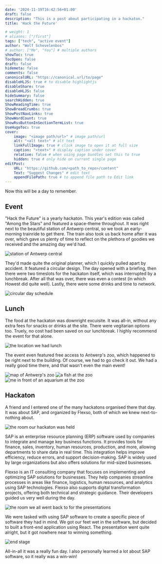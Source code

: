 ```yaml
---
date: '2024-11-19T16:42:56+01:00'
draft: false
description: "This is a post about participating in a hackaton."
title: 'Hack the Future'

# weight: 1
# aliases: ["/first"]
tags: ["tech", "active event"]
author: "Wolf Schevelenbos"
# author: ["Me", "You"] # multiple authors
showToc: true
TocOpen: false
draft: false
hidemeta: false
comments: false
canonicalURL: "https://canonical.url/to/page"
disableHLJS: true # to disable highlightjs
disableShare: true
disableHLJS: false
hideSummary: false
searchHidden: true
ShowReadingTime: true
ShowBreadCrumbs: true
ShowPostNavLinks: true
ShowWordCount: true
ShowRssButtonInSectionTermList: true
UseHugoToc: true
cover:
    image: "<image path/url>" # image path/url
    alt: "<alt text>" # alt text
    linkFullImage: true # click image to open it at full size
    caption: "<text>" # display caption under cover
    relative: false # when using page bundles set this to true
    hidden: true # only hide on current single page
editPost:
    URL: "https://github.com/<path_to_repo>/content"
    Text: "Suggest Changes" # edit text
    appendFilePath: true # to append file path to Edit link
---
```


Now this will be a day to remember.

## Event

"Hack the Future" is a yearly hackaton. This year's edition was called "Among the Stars" and featured a space-theme throughout. It was right next to the beautiful station of Antwerp central, so we took an early-morning trainride to get there. The train also took us back home after it was over, which gave us plenty of time to reflect on the plethora of goodies we received and the amazing day we'd had.

![station of Antwerp central](/images/hackaton-station.png)

They'd made quite the original planner, which I quickly pulled apart by accident. It featured a circular design. The day opened with a briefing, then there were two timeslots for the hackaton itself, which was interrupted by a lunchbreak. After all that was over, there was even a contest (in which Howest did quite well). Lastly, there were some drinks and time to network.

![circular day schedule](/images/hackaton-schedule.png)

## Lunch

The food at the hackaton was downright excuisite. It was all-in, without any extra fees for snacks or drinks at the site. There were vegitarian options too. Truely, no cost had been saved on our lunchbreak. I highly recommend the event for that alone.

![the location we had lunch](/images/hackaton-food.png)

The event even featured free access to Antwerp's zoo, which happened to be right next to the building. Of course, we had to go check it out. We had a really good time there, and that wasn't even the main event!

![map of Antwerp's zoo](/images/hackaton-zoo-map.png)
![a fish at the zoo](/images/hackaton-zoo-fish.png)
![me in front of an aquarium at the zoo](/images/hackaton-zoo-backdrop.png)

## Hackaton

A friend and I entered one of the many hackatons organised there that day. It was about SAP, and organized by Flexso, both of which we knew next-to-nothing about. 

![the room our hackaton was held](/images/hackaton-room.png)

SAP is an enterprise resource planning (ERP) software used by companies to integrate and manage key business functions. 
It provides tools for finance, sales, inventory, human resources, production, and more, allowing departments to share data in real time. This integration helps improve efficiency, reduce errors, and support decision-making. SAP is widely used by large organizations but also offers solutions for mid-sized businesses.

Flexso is an IT consulting company that focuses on implementing and optimizing SAP solutions for businesses. They help companies streamline processes in areas like finance, logistics, human resources, and analytics using SAP technologies. Flexso also supports digital transformation projects, offering both technical and strategic guidance. Their developers guided us very well during the day.

![the room we all went back to for the presentations](/images/hackaton-common-room.png)

We were tasked with using SAP software to create a specific piece of software they had in mind. We got our feet wet in the software, but decided to built a front-end application using React. The presentation went quite alright, but it got nowhere near to winning something.

![end stage](/images/hackaton-stage.png)

All-in-all it was a really fun day. I also personally learned a lot about SAP software, so it really was a win-win!

